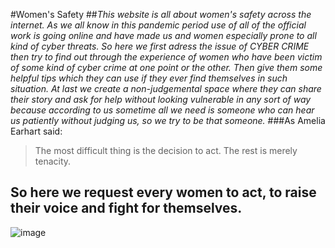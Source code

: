 #Women's Safety
##*This website is all about women's safety across the internet. As we all know in this pandemic period use of all of the official work is going online and have made us and women  especially prone to all kind of cyber threats. So here we first adress the issue of CYBER CRIME then try to find out through the experience of women who have been victim of some kind of cyber crime at one point or the other. Then give them some helpful tips which they can use if they ever find themselves in such situation. At last we create a non-judgemental space where they can share their story and ask for help without looking vulnerable in any sort of way because according to us sometime all we need is someone who can hear us patiently without judging us, so we try to be that someone.*
###As Amelia Earhart said:
>The most difficult thing is the decision to act.
>The rest is merely tenacity.
## So here we request every women to act, to raise their voice and fight for themselves.
![image](https://user-images.githubusercontent.com/81457490/114280465-f8fb0f00-9a56-11eb-99cf-971df651d395.png)
